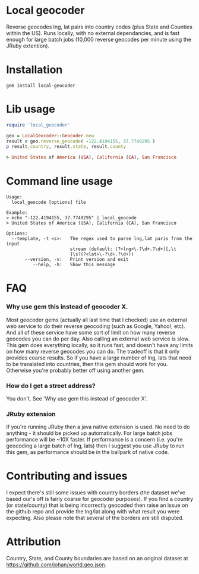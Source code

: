 Local geocoder
==============

Reverse geocodes lng, lat pairs into country codes (plus State and Counties within the US). Runs locally, with no external dependancies, and is fast enough for large batch jobs (10,000 reverse geocodes per minute using the JRuby extention).

# Installation

```
gem install local-geocoder
```

# Lib usage

```ruby
require 'local_geocoder' 

geo = LocalGeocoder::Geocoder.new
result = geo.reverse_geocode( -122.4194155, 37.7749295 )
p result.country, result.state, result.county

> United States of America (USA), California (CA), San Francisco
```

# Command line usage

```
Usage:
  local_geocode [options] file

Example:
> echo "-122.4194155, 37.7749295" | local_geocode 
> United States of America (USA), California (CA), San Francisco
 
Options:
  --template, -t <s>:   The regex used to parse lng,lat paris from the input
                        stream (default: (?<lng>\-?\d+.?\d+)[,\t
                        ]\s?(?<lat>\-?\d+.?\d+))
       --version, -v:   Print version and exit
          --help, -h:   Show this message
```

# FAQ

### Why use gem this instead of geocoder X.

Most geocoder gems (actually all last time that I checked) use an external web service to do their reverse geocoding (such as Google, Yahoo!, etc). And all of these service have some sort of limit on how many reverse geocodes you can do per day. Also calling an external web service is slow. This gem does everything locally, so it runs fast, and doesn't have any limits on how many reverse geocodes you can do. The tradeoff is that it only provides coarse results. So if you have a large number of lng, lats that need to be translated into countries, then this gem should work for you. Otherwise you're probably better off using another gem.   


### How do I get a street address?

You don't. See 'Why use gem this instead of geocoder X'.

### JRuby extension

If you're running JRuby then a java native extension is used. No need to do anything - it should be picked up automatically. For large batch jobs performance will be ~10X faster. If performance is a concern (i.e. you're geocoding a large batch of lng, lats) then I suggest you use JRuby to run this gem, as performance should be in the ballpark of native code.

# Contributing and issues

I expect there's still some issues with country borders (the dataset we've based our's off is fairly coarse for geocoder purposes). If you find a country (or state/county) that is being incorrectly geocoded then raise an issue on the github repo and provide the lng/lat along with what result you were expecting. Also please note that several of the borders are still disputed. 

# Attribution

Country, State, and County boundaries are based on an original dataset at https://github.com/johan/world.geo.json.
